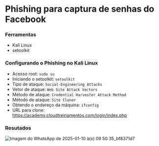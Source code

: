 # Phishing para captura de senhas do Facebook

### Ferramentas

- Kali Linux
- setoolkit

### Configurando o Phishing no Kali Linux

- Acesso root: ``` sudo su ```
- Iniciando o setoolkit: ``` setoolkit ```
- Tipo de ataque: ``` Social-Engineering Attacks ```
- Vetor de ataque: ``` Web Site Attack Vectors ```
- Método de ataque: ```Credential Harvester Attack Method ```
- Método de ataque: ``` Site Cloner ```
- Obtendo o endereço da máquina: ``` ifconfig ```
- URL para clone: https://academy.cloudtreinamentos.com/login/index.php

### Resutados

![Imagem do WhatsApp de 2025-01-10 à(s) 09 50 35_bf8371d7](https://github.com/user-attachments/assets/383d47d8-b134-49da-a6b0-b2fb45d0eb1c)

